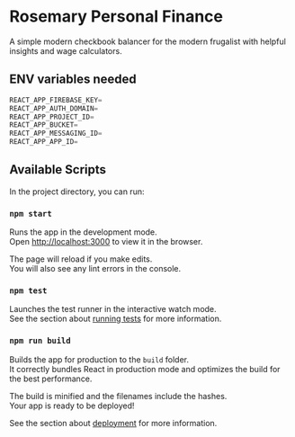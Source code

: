 # Rosemary Personal Finance

A simple modern checkbook balancer for the modern frugalist with helpful insights and wage calculators.

## ENV variables needed

```js
REACT_APP_FIREBASE_KEY=
REACT_APP_AUTH_DOMAIN=
REACT_APP_PROJECT_ID=
REACT_APP_BUCKET=
REACT_APP_MESSAGING_ID=
REACT_APP_APP_ID=
```

## Available Scripts

In the project directory, you can run:

### `npm start`

Runs the app in the development mode.\
Open [http://localhost:3000](http://localhost:3000) to view it in the browser.

The page will reload if you make edits.\
You will also see any lint errors in the console.

### `npm test`

Launches the test runner in the interactive watch mode.\
See the section about [running tests](https://facebook.github.io/create-react-app/docs/running-tests) for more information.

### `npm run build`

Builds the app for production to the `build` folder.\
It correctly bundles React in production mode and optimizes the build for the best performance.

The build is minified and the filenames include the hashes.\
Your app is ready to be deployed!

See the section about [deployment](https://facebook.github.io/create-react-app/docs/deployment) for more information.
